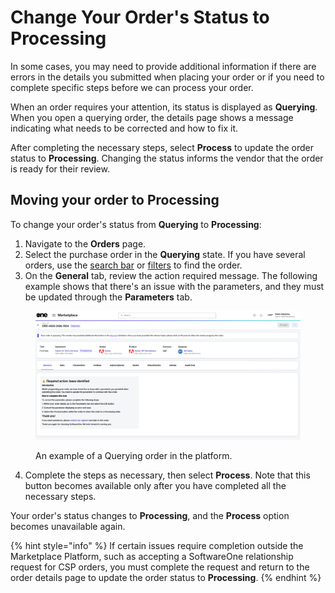 # Change Your Order's Status to Processing

In some cases, you may need to provide additional information if there are errors in the details you submitted when placing your order or if you need to complete specific steps before we can process your order.

When an order requires your attention, its status is displayed as **Querying**. When you open a querying order, the details page shows a message indicating what needs to be corrected and how to fix it.&#x20;

After completing the necessary steps, select **Process** to update the order status to **Processing**. Changing the status informs the vendor that the order is ready for their review.

## Moving your order to Processing

To change your order's status from **Querying** to **Processing**:

1. Navigate to the **Orders** page.
2. Select the purchase order in the **Querying** state. If you have several orders, use the [search bar](../../../marketplace-platform/getting-started/interface/#search) or [filters](../../../marketplace-platform/getting-started/marketplace-for-clients/how-to-filter-your-orders.md) to find the order.
3. On the **General** tab, review the action required message. The following example shows that there's an issue with the parameters, and they must be updated through the **Parameters** tab.

<div data-with-frame="true"><figure><img src="../../../.gitbook/assets/Querying.png" alt=""><figcaption><p>An example of a Querying order in the platform.</p></figcaption></figure></div>

4. Complete the steps as necessary, then select **Process**. Note that this button becomes available only after you have completed all the necessary steps.&#x20;

Your order's status changes to **Processing**, and the **Process** option becomes unavailable again.

{% hint style="info" %}
If certain issues require completion outside the Marketplace Platform, such as accepting a SoftwareOne relationship request for CSP orders, you must complete the request and return to the order details page to update the order status to **Processing**.&#x20;
{% endhint %}
